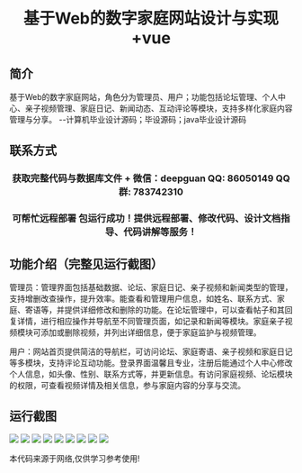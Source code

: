 <p><h1 align="center">基于Web的数字家庭网站设计与实现+vue</h1></p>

## 简介
基于Web的数字家庭网站，角色分为管理员、用户；功能包括论坛管理、个人中心、亲子视频管理、家庭日记、新闻动态、互动评论等模块，支持多样化家庭内容管理与分享。    --计算机毕业设计源码；毕设源码；java毕业设计源码


## 联系方式
<p><h3 align="center">获取完整代码与数据库文件 + 微信：deepguan QQ: 86050149 QQ群: 783742310</h3></p>
<p><h3 align="center">可帮忙远程部署 包运行成功！提供远程部署、修改代码、设计文档指导、代码讲解等服务！</h3></p>

## 功能介绍（完整见运行截图）
管理员：管理界面包括基础数据、论坛、家庭日记、亲子视频和新闻类型的管理，支持增删改查操作，提升效率。能查看和管理用户信息，如姓名、联系方式、家庭、寄语等，并提供详细修改和删除的功能。在论坛管理中，可以查看帖子和其回复详情，进行相应操作并导航至不同管理页面，如记录和新闻等模块。家庭亲子视频模块可添加或删除视频，并列出详细信息，便于家庭监护与视频管理。

用户：网站首页提供简洁的导航栏，可访问论坛、家庭寄语、亲子视频和家庭日记等多模块，支持评论互动功能。登录界面温馨且专业，注册后能通过个人中心修改个人信息，如头像、性别、联系方式等，并更新信息。有访问家庭视频、论坛模块的权限，可查看视频详情及相关信息，参与家庭内容的分享与交流。


## 运行截图
![](https://bs-1329754181.cos.ap-shanghai.myqcloud.com/ssm/DigitalHomeWebsite/img/001.jpg)
![](https://bs-1329754181.cos.ap-shanghai.myqcloud.com/ssm/DigitalHomeWebsite/img/002.jpg)
![](https://bs-1329754181.cos.ap-shanghai.myqcloud.com/ssm/DigitalHomeWebsite/img/003.jpg)
![](https://bs-1329754181.cos.ap-shanghai.myqcloud.com/ssm/DigitalHomeWebsite/img/004.jpg)
![](https://bs-1329754181.cos.ap-shanghai.myqcloud.com/ssm/DigitalHomeWebsite/img/005.jpg)
![](https://bs-1329754181.cos.ap-shanghai.myqcloud.com/ssm/DigitalHomeWebsite/img/006.jpg)
![](https://bs-1329754181.cos.ap-shanghai.myqcloud.com/ssm/DigitalHomeWebsite/img/007.jpg)
![](https://bs-1329754181.cos.ap-shanghai.myqcloud.com/ssm/DigitalHomeWebsite/img/008.jpg)
![](https://bs-1329754181.cos.ap-shanghai.myqcloud.com/ssm/DigitalHomeWebsite/img/009.jpg)

<p>本代码来源于网络,仅供学习参考使用!</p>
